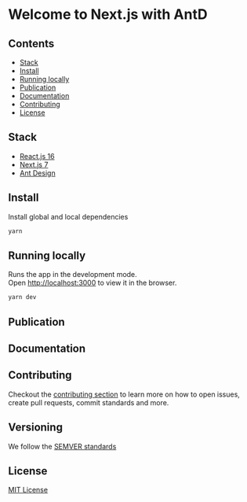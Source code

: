 # Welcome to Next.js with AntD

## Contents

- [Stack](#stack)
- [Install](#install)
- [Running locally](#running-locally)
- [Publication](#publication)
- [Documentation](#documentation)
- [Contributing](#contributing)
- [License](#license)

## Stack

- [React.js 16](https://reactjs.org)
- [Next.js 7](https://nextjs.org)
- [Ant Design](https://ant.design)

## Install
Install global and local dependencies<br>

```sh
yarn
```

## Running locally

Runs the app in the development mode.<br>
Open [http://localhost:3000](http://localhost:3000) to view it in the browser.

```sh
yarn dev
```

## Publication


## Documentation


## Contributing
Checkout the [contributing section](https://github.com/francisconelson/nextjs-antd/blob/develop/.github/CONTRIBUTING.md) to learn more on how to open issues, create pull requests, commit standards and more.

## Versioning
We follow the [SEMVER standards](http://semver.org/)

## License
[MIT License](https://github.com/francisconelson/nextjs-antd/blob/develop/.github/LICENSE)
